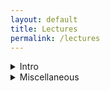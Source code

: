 ```yaml
---
layout: default
title: Lectures
permalink: /lectures
---
```


<details>
  <summary>Intro</summary>

  <ul>
    <li><a href="/docs/cv/resume.pdf">Who am I?</a></li>
  </ul>
 </details>
<details>
  <summary>Miscellaneous</summary>

  <ul>
    <li><a href="/docs/lectures/L1-[OOP].pdf">OOP</a></li>
  </ul>
 </details>
